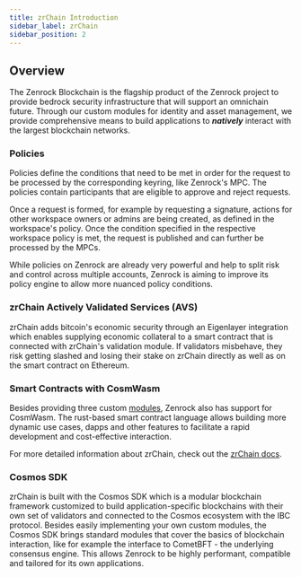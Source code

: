 ```yaml
---
title: zrChain Introduction
sidebar_label: zrChain
sidebar_position: 2
---
```


## Overview

The Zenrock Blockchain is the flagship product of the Zenrock project to provide bedrock security infrastructure that will support an omnichain future. Through our custom modules for identity and asset management, we provide comprehensive means to build applications to **_natively_** interact with the largest blockchain networks.

### Policies

Policies define the conditions that need to be met in order for the request to be processed by the corresponding keyring, like Zenrock's MPC. The policies contain participants that are eligible to approve and reject requests.

Once a request is formed, for example by requesting a signature, actions for other workspace owners or admins are being created, as defined in the workspace's policy. Once the condition specified in the respective workspace policy is met, the request is published and can further be processed by the MPCs.

While policies on Zenrock are already very powerful and help to split risk and control across multiple accounts, Zenrock is aiming to improve its policy engine to allow more nuanced policy conditions.

### zrChain Actively Validated Services (AVS)

zrChain adds bitcoin's economic security through an Eigenlayer integration which enables supplying economic collateral to a smart contract that is connected with zrChain's validation module. If validators misbehave, they risk getting slashed and losing their stake on zrChain directly as well as on the smart contract on Ethereum. 

### Smart Contracts with CosmWasm

Besides providing three custom [modules](../zrChain/architecture.md), Zenrock also has support for CosmWasm. The rust-based smart contract language allows building more dynamic use cases, dapps and other features to facilitate a rapid development and cost-effective interaction.

For more detailed information about zrChain, check out the [zrChain docs](../zrChain/architecture.md).

### Cosmos SDK

zrChain is built with the Cosmos SDK which is a modular blockchain framework customized to build application-specific blockchains with their own set of validators and connected to the Cosmos ecosystem with the IBC protocol. Besides easily implementing your own custom modules, the Cosmos SDK brings standard modules that cover the basics of blockchain interaction, like for example the interface to CometBFT - the underlying consensus engine. This allows Zenrock to be highly performant, compatible and tailored for its own applications.